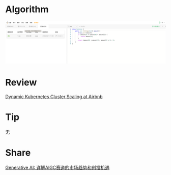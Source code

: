 # Algorithm

![2335. 装满杯子需要的最短总时长](../../images/zhenran-2023-02-11-lc.png)

# Review

[Dynamic Kubernetes Cluster Scaling at Airbnb](https://medium.com/airbnb-engineering/dynamic-kubernetes-cluster-scaling-at-airbnb-d79ae3afa132)

# Tip

无

# Share

[Generative AI: 详解AIGC赛道的市场趋势和创投机遇](https://36kr.com/p/2064627783449729)